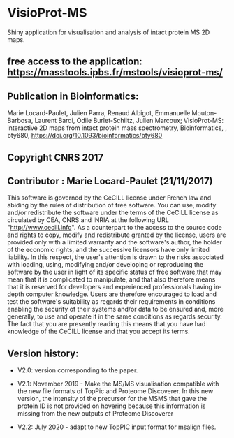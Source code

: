 # VisioProt-MS
Shiny application for visualisation and analysis of intact protein MS 2D maps.

## free access to the application: https://masstools.ipbs.fr/mstools/visioprot-ms/

## Publication in Bioinformatics:
Marie Locard-Paulet, Julien Parra, Renaud Albigot, Emmanuelle Mouton-Barbosa, Laurent Bardi, Odile Burlet-Schiltz, Julien Marcoux; VisioProt-MS: interactive 2D maps from intact protein mass spectrometry, Bioinformatics, , bty680, https://doi.org/10.1093/bioinformatics/bty680

## Copyright CNRS 2017
## Contributor : Marie Locard-Paulet (21/11/2017)
This software is governed by the CeCILL license under French law and abiding by the rules of distribution of free software. You can  use, modify and/or redistribute the software under the terms of the CeCILL license as circulated by CEA, CNRS and INRIA at the following URL "http://www.cecill.info". 
As a counterpart to the access to the source code and rights to copy, modify and redistribute granted by the license, users are provided only with a limited warranty and the software's author, the holder of the economic rights, and the successive licensors have only limited liability. In this respect, the user's attention is drawn to the risks associated with loading, using, modifying and/or developing or reproducing the software by the user in light of its specific status of free software,that may mean that it is complicated to manipulate, and that also therefore means that it is reserved for developers and experienced professionals having in-depth computer knowledge. Users are therefore encouraged to load and test the software's suitability as regards their requirements in conditions enabling the security of their systems and/or data to be ensured and, more generally, to use and operate it in the  same conditions as regards security. 
The fact that you are presently reading this means that you have had knowledge of the CeCILL license and that you accept its terms.

## Version history:

* V2.0: version corresponding to the paper.

* V2.1: November 2019 - Make the MS/MS visualisation compatible with the new file formats of TopPic and Proteome Discoverer.
        In this new version, the intensity of the precursor for the MSMS that gave the protein ID is not provided on hovering because this information is missing from the new outputs of Proteome Discoverer
        
* V2.2: July 2020 - adapt to new TopPIC input format for msalign files.